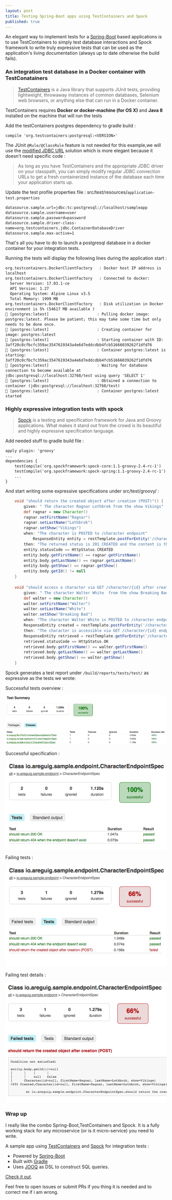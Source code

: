 ```yaml
---
layout: post
title: Testing Spring-Boot apps using TestContainers and Spock
published: true
---
```

An elegant way to implement tests for a [Spring-Boot](https://projects.spring.io/spring-boot/) based applications is to use TestContainers to simply test database interactions and Spock framework to write truly expressive tests that can be used as the application's living documentation (always up to date otherwise the build fails).

### An integration test database in a Docker container with TestConatainers

> [TestContainers](https://www.testcontainers.org/) is a Java library that supports JUnit tests, providing lightweight, throwaway instances of common databases, Selenium web browsers, or anything else that can run in a Docker container.

TestContainers requires __Docker or docker-machine (for OS X)__ and __Java 8__ installed on the machine that will run the tests 

Add the testContainers postgres dependency to gradle build :

```
compile 'org.testcontainers:postgresql:<VERSION>'
``` 

The JUnit `@Rule/@ClassRule` feature is not needed for this example,we will use the [modified JDBC URL](https://www.testcontainers.org/usage/database_containers.html#jdbc-url) solution which is more elegant because it doesn't need specific code : 

> As long as you have TestContainers and the appropriate JDBC driver on your classpath, you can simply modify regular JDBC connection URLs to get a fresh containerized instance of the database each time your application starts up.

Update the test profile properties file : src/test/resources/`application-test.properties`

``` properties
datasource.sample.url=jdbc:tc:postgresql://localhost/sampleapp
datasource.sample.username=user
datasource.sample.password=password
datasource.sample.driver-class-name=org.testcontainers.jdbc.ContainerDatabaseDriver
datasource.sample.max-active=1
```

That's all you have to do to launch a postgresql database in a docker container for your integration tests.

Running the tests will display the following lines during the application start : 

```
org.testcontainers.DockerClientFactory   : Docker host IP address is localhost
org.testcontainers.DockerClientFactory   : Connected to docker: 
  Server Version: 17.03.1-ce
  API Version: 1.27
  Operating System: Alpine Linux v3.5
  Total Memory: 1999 MB
org.testcontainers.DockerClientFactory   : Disk utilization in Docker environment is 5% (54617 MB available )
🐳 [postgres:latest]                     : Pulling docker image: postgres:latest. Please be patient; this may take some time but only needs to be done once.
🐳 [postgres:latest]                     : Creating container for image: postgres:latest
🐳 [postgres:latest]                     : Starting container with ID: 3aff20c8cfbcfc359ac3547619343a4e6d7eddcdbb4fcb51666039262f1dfd76
🐳 [postgres:latest]                     : Container postgres:latest is starting: 3aff20c8cfbcfc359ac3547619343a4e6d7eddcdbb4fcb51666039262f1dfd76
🐳 [postgres:latest]                     : Waiting for database connection to become available at jdbc:postgresql://localhost:32768/test using query 'SELECT 1'
🐳 [postgres:latest]                     : Obtained a connection to container (jdbc:postgresql://localhost:32768/test)
🐳 [postgres:latest]                     : Container postgres:latest started
```

### Highly expressive integration tests with spock

> [Spock](http://spockframework.org/) is a testing and specification framework for Java and Groovy applications. What makes it stand out from the crowd is its beautiful and highly expressive specification language. 

Add needed stuff to gradle build file : 

```
apply plugin: 'groovy'
...
dependencies {
	testCompile('org.spockframework:spock-core:1.1-groovy-2.4-rc-1')
	testCompile('org.spockframework:spock-spring:1.1-groovy-2.4-rc-1')
	...
}
```

And start writing some expressive specifications under src/test/groovy/ : 

``` groovy
    void "should return the created object after creation (POST)"() {
        given: " The character Ragnar Lothbrok from the show Vikings"
		def ragnar = new Character()
		ragnar.setFirstName("Ragnar")
		ragnar.setLastName("Lothbrok")
		ragnar.setShow("Vikings")
        when: "The character is POSTED to /character endpoint"
        	ResponseEntity entity = restTemplate.postForEntity('/character', ragnar, Character.class)
        then: "The returned status is 201 CREATED and the content is the created object with its id in the system."
		entity.statusCode == HttpStatus.CREATED
		entity.body.getFirstName() == ragnar.getFirstName()
		entity.body.getLastName() == ragnar.getLastName()
		entity.body.getShow() == ragnar.getShow()
		entity.body.getId() != null
    }
    
    void "should access a character via GET /character/{id} after creation via POST /character"() {
        given: " The character Walter White  from the show Breaking Bad"
		def walter = new Character()
		walter.setFirstName("Walter")
		walter.setLastName("White")
		walter.setShow("Breaking Bad")
        when: "The character Walter White is POSTED to /character endpoint"
		ResponseEntity created = restTemplate.postForEntity('/character', walter, Character.class)
        then: "The character is accessible via GET /character/{id} endpoint"
		ResponseEntity retrieved = restTemplate.getForEntity('/character/'+created.body.getId(), Character.class)
		retrieved.statusCode == HttpStatus.OK
		retrieved.body.getFirstName() == walter.getFirstName()
		retrieved.body.getLastName() == walter.getLastName()
		retrieved.body.getShow() == walter.getShow()
    }

```

Spock generates a test report under `/build/reports/tests/test/` as expressive as the tests we wrote: 

Successful tests overview : 

![All_tests_ok_overview](https://raw.githubusercontent.com/areguig/areguig.github.io/master/images/posts/boot-testContainer-spock/All_tests_ok_overview.png)

Successful specification  : 

![All_test_ok_spec](https://raw.githubusercontent.com/areguig/areguig.github.io/master/images/posts/boot-testContainer-spock/All_test_ok_spec.png)

Failing tests : 

![Failing_tests_overview](https://raw.githubusercontent.com/areguig/areguig.github.io/master/images/posts/boot-testContainer-spock/Failing_tests_overview.png)

Failing test details :

![Failing_test_details](https://raw.githubusercontent.com/areguig/areguig.github.io/master/images/posts/boot-testContainer-spock/Failing_test_details.png)

### Wrap up

I really like the combo Spring-Boot,TestContainers and Spock. It is a fully working stack for any microservice (or is it micro-service) you need to write. 

A sample app using [TestContainers](https://www.testcontainers.org/) and [Spock](http://spockframework.org/) for integration tests : 

- Powered by [Spring-Boot](https://projects.spring.io/spring-boot/)
- Built with [Gradle](https://gradle.org/)
- Uses [JOOQ](https://www.jooq.org/) as DSL to construct SQL queries.

[Check it out](https://github.com/areguig/boot-testContainers-spock-sample-app).

Feel free to open issues or submit PRs if you thing it is needed and to correct me if i am wrong.



